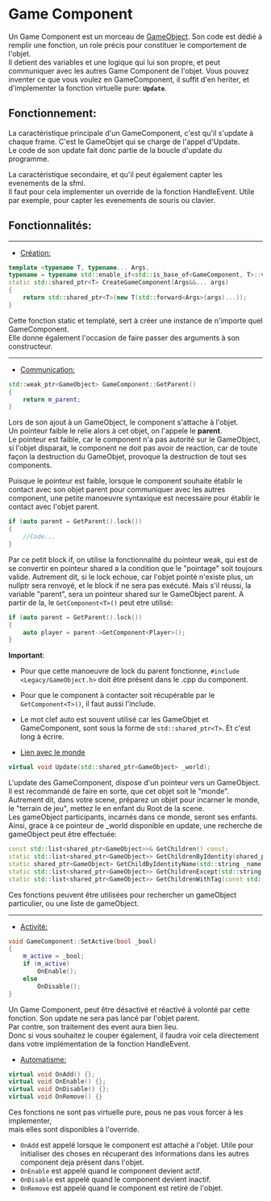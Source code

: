 # Game Component

Un Game Component est un morceau de [GameObject](gameObject.md).
Son code est dédié à remplir une fonction, un role précis pour constituer le comportement de l'objet.  
Il detient des variables et une logique qui lui son propre, et peut communiquer avec les autres Game Component de l'objet.
Vous pouvez inventer ce que vous voulez en GameComponent, il suffit d'en heriter, et d'implementer la fonction virtuelle pure: **`Update`**.  

## Fonctionnement:

La caractéristique principale d'un GameComponent, c'est qu'il s'update à chaque frame.
C'est le GameObjet qui se charge de l'appel d'Update.  
Le code de son update fait donc partie de la boucle d'update du programme.  

La caractéristique secondaire, et qu'il peut également capter les evenements de la sfml.  
Il faut pour cela implementer un override de la fonction HandleEvent.
Utile par exemple, pour capter les evenements de souris ou clavier.  

## Fonctionnalités:
---
* <u>Création:</u>
```C++
template <typename T, typename... Args,
typename = typename std::enable_if<std::is_base_of<GameComponent, T>::value>::type>
static std::shared_ptr<T> CreateGameComponent(Args&&... args)
{
	return std::shared_ptr<T>(new T(std::forward<Args>(args)...));
}
```
Cette fonction static et templaté, sert à créer une instance de n'importe quel GameComponent.  
Elle donne également l'occasion de faire passer des arguments à son constructeur.

---
* <u>Communication:</u>

```C++
std::weak_ptr<GameObject> GameComponent::GetParent()
{
	return m_parent;
}
```
Lors de son ajout à un GameObject, le component s'attache à l'objet.  
Un pointeur faible le relie alors à cet objet, on l'appele le **parent**.  
Le pointeur est faible, car le component n'a pas autorité sur le GameObject,  
si l'objet disparait, le component ne doit pas avoir de reaction, car de toute façon la destruction du GameObjet, provoque la destruction de tout ses components.  

Puisque le pointeur est faible, lorsque le component souhaite établir le contact avec son objet parent pour communiquer avec les autres component, une petite manoeuvre syntaxique est necessaire pour établir le contact avec l'objet parent.

```C++
if (auto parent = GetParent().lock())
{
	//Code...
}
```
Par ce petit block if, on utilise la fonctionnalité du pointeur weak, qui est de se convertir en pointeur shared a la condition que le "pointage" soit toujours valide.
Autrement dit, si le lock echoue, car l'objet pointé n'existe plus, un nullptr sera renvoyé, et le block if ne sera pas exécuté.
Mais s'il réussi, la variable "parent", sera un pointeur shared sur le GameObject parent.
A partir de la, le `GetComponent<T>()` peut etre utilisé:

```C++
if (auto parent = GetParent().lock())
{
	auto player = parent->GetComponent<Player>();
}
```
**Important**:

* Pour que cette manoeuvre de lock du parent fonctionne, `#include <Legacy/GameObject.h>`
doit être présent dans le .cpp du component.
* Pour que le component à contacter soit récupérable par le `GetComponent<T>()`, il faut aussi l'include.
* Le mot clef auto est souvent utilisé car les GameObjet et GameComponent, sont sous la forme de `std::shared_ptr<T>`.
Et c'est long à écrire.  

* <u>Lien avec le monde</u>
```C++
virtual void Update(std::shared_ptr<GameObject> _world);
```
L'update des GameComponent, dispose d'un pointeur vers un GameObject.  
Il est recommandé de faire en sorte, que cet objet soit le "monde".  
Autrement dit, dans votre scene, préparez un objet pour incarner le monde, le "terrain de jeu", mettez le en enfant du Root de la scene.  
Les gameObject participants, incarnés dans ce monde, seront ses enfants.  
Ainsi, grace à ce pointeur de _world disponible en update, une recherche de gameObject peut être effectuée:

```C++
const std::list<shared_ptr<GameObject>>& GetChildren() const;
static std::list<shared_ptr<GameObject>> GetChildrenByIdentity(shared_ptr<GameObject> _container, std::string identityName);
static shared_ptr<GameObject> GetChildByIdentityName(std::string _name, std::shared_ptr<GameObject> _container);
static std::list<shared_ptr<GameObject>> GetChildrenExcept(std::string _name, std::shared_ptr<GameObject> _container);
static std::list<shared_ptr<GameObject>> GetChildrenWithTag(const std::string _tag, std::shared_ptr<GameObject> _container);
```
Ces fonctions peuvent être utilisées pour rechercher un gameObject particulier, ou une liste de gameObject.

---
* <u>Activité:</u>
```C++
void GameComponent::SetActive(bool _bool)
{
	m_active = _bool;
	if (m_active)
		OnEnable();
	else
		OnDisable();
}
```
Un Game Component, peut être désactivé et réactivé à volonté par cette fonction.
Son update ne sera pas lancé par l'objet parent.  
Par contre, son traitement des event aura bien lieu.  
Donc si vous souhaitez le couper également, il faudra voir cela directement dans votre implémentation de la fonction HandleEvent.

* <u>Automatisme:</u>
```C++
virtual void OnAdd() {};
virtual void OnEnable() {};
virtual void OnDisable() {};
virtual void OnRemove() {}
```
Ces fonctions ne sont pas virtuelle pure, pous ne pas vous forcer à les implementer,  
mais elles sont disponibles à l'override.

* `OnAdd` est appelé lorsque le component est attaché a l'objet.
Utile pour initialiser des choses en récuperant des informations dans les autres component deja présent dans l'objet.
* `OnEnable` est appelé quand le component devient actif.
* `OnDisable` est appelé quand le component devient inactif.
* `OnRemove` est appelé quand le component est retiré de l'objet.
